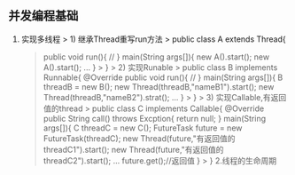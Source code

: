 ## 并发编程基础
  1. 实现多线程
    > 1) 继承Thread重写run方法
    > public class A extends Thread{
      >   public void run(){
        >     //
      >   }
      >   main(String args[]){
        >     new A().start();
        >     new A().start();
        >   ...
      > }
    > }
    > 2) 实现Runable
    > public class B implements Runnable{
      > @Override
      > public void run(){
        > //
      > }
      > main(String args[]){
        > B threadB = new B();
        > new Thread(threadB,"nameB1").start();
        > new Thread(threadB,"nameB2").strat();
        > ...
      > }
    > }
    > 3) 实现Callable,有返回值的thread
    > public class C implements Callable<String>{
      > @Override
      > public String call() throws Excption{
        > return null;
      > }
      > main(String args[]){
        > C threadC = new C();
        > FutureTask<String> future = new FutureTask<String>(threadC);
        > new Thread(future,"有返回值的threadC1").start();
        > new Thread(future,"有返回值的threadC2").start();
        > ...
        > future.get();//返回值
      > }
    > } 
  2.线程的生命周期 
    
    
    
    
